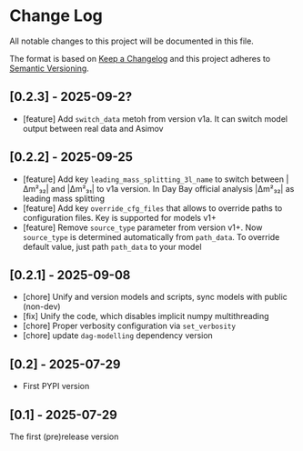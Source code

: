 # Change Log

All notable changes to this project will be documented in this file.

The format is based on [Keep a Changelog](http://keepachangelog.com/)
and this project adheres to [Semantic Versioning](http://semver.org/).

## [0.2.3] - 2025-09-2?

- [feature] Add `switch_data` metoh from version v1a. It can switch model output between real data and Asimov

## [0.2.2] - 2025-09-25

- [feature] Add key `leading_mass_splitting_3l_name` to switch between |Δm²₃₂| and |Δm²₃₁| to v1a version. In Day Bay official analysis |Δm²₃₂| as leading mass splitting
- [feature] Add key `override_cfg_files` that allows to override paths to configuration files. Key is supported for models v1+
- [feature] Remove `source_type` parameter from version v1+. Now `source_type` is determined automatically from `path_data`. To override default value, just path `path_data` to your model

## [0.2.1] - 2025-09-08

- [chore] Unify and version models and scripts, sync models with public (non-dev)
- [fix] Unify the code, which disables implicit numpy multithreading
- [chore] Proper verbosity configuration via `set_verbosity`
- [chore] update `dag-modelling` dependency version

## [0.2] - 2025-07-29

- First PYPI version

## [0.1] - 2025-07-29

The first (pre)release version
